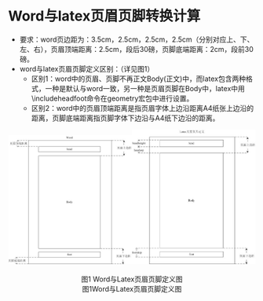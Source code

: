 # Word与latex页眉页脚转换计算
  - 要求：word页边距为：3.5cm，2.5cm，2.5cm，2.5cm（分别对应上、下、左、右），页眉顶端距离：2.5cm，段后30磅，页脚底端距离：2cm，段前30磅。
  - word与latex页眉页脚定义区别：（详见图1）
    - 区别1：word中的页眉、页脚不再正文Body(正文)中，而latex包含两种格式，一种是默认与word一致，另一种是页眉页脚在Body中，latex中用\\includeheadfoot命令在geometry宏包中进行设置。
    - 区别2：word中的页眉顶端距离是指页眉字体上边沿距离A4纸张上边沿的距离，页脚底端距离指页脚字体下边沿与A4纸下边沿的距离。
<div align=center>
  <img src="https://github.com/small25300/ImageLibrary/blob/master/DefinitionOfHeadfoot/Word%E9%A1%B5%E7%9C%89%E9%A1%B5%E8%84%9A.jpg", width = 50%,height = 50%><img src="https://github.com/small25300/ImageLibrary/blob/master/DefinitionOfHeadfoot/Latex%E9%A1%B5%E7%9C%89%E9%A1%B5%E8%84%9A.jpg", width = 50%,height = 50%>
</div>
<br/> 
<center> 图1 Word与Latex页眉页脚定义图 </center>

<center> 图1Word与Latex页眉页脚定义图 </center>
